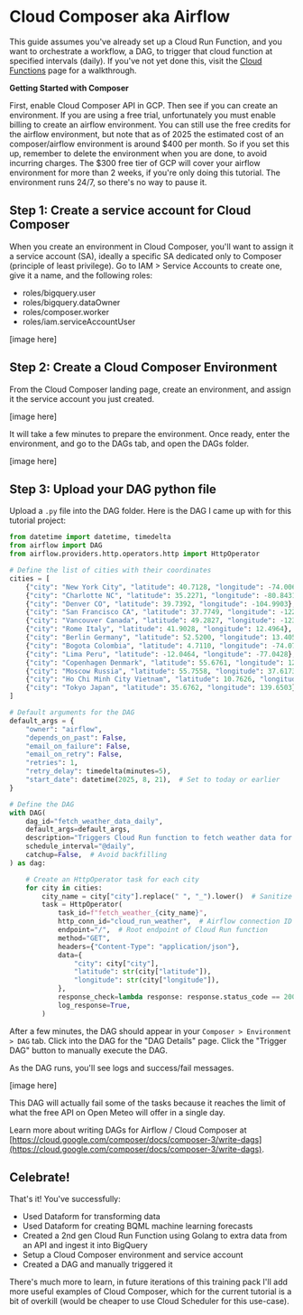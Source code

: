 # Cloud Composer aka Airflow

This guide assumes you've already set up a Cloud Run Function, and you want to orchestrate a workflow, a DAG, to trigger that cloud function at specified intervals (daily). If you've not yet done this, visit the [Cloud Functions](CLOUD_FUNCTIONS.md) page for a walkthrough.

**Getting Started with Composer**

First, enable Cloud Composer API in GCP. Then see if you can create an environment. If you are using a free trial, unfortunately you must enable billing to create an airflow environment. You can still use the free credits for the airflow environment, but note that as of 2025 the estimated cost of an composer/airflow environment is around $400 per month. So if you set this up, remember to delete the environment when you are done, to avoid incurring charges. The $300 free tier of GCP will cover your airflow environment for more than 2 weeks, if you're only doing this tutorial. The environment runs 24/7, so there's no way to pause it.

## Step 1: Create a service account for Cloud Composer

When you create an environment in Cloud Composer, you'll want to assign it a service account (SA), ideally a specific SA dedicated only to Composer (principle of least privilege). Go to IAM > Service Accounts to create one, give it a name, and the following roles:

- roles/bigquery.user
- roles/bigquery.dataOwner
- roles/composer.worker
- roles/iam.serviceAccountUser

[image here]

## Step 2: Create a Cloud Composer Environment

From the Cloud Composer landing page, create an environment, and assign it the service account you just created.

[image here]

It will take a few minutes to prepare the environment. Once ready, enter the environment, and go to the DAGs tab, and open the DAGs folder.

[image here]

## Step 3: Upload your DAG python file

Upload a `.py` file into the DAG folder. Here is the DAG I came up with for this tutorial project:

```python
from datetime import datetime, timedelta
from airflow import DAG
from airflow.providers.http.operators.http import HttpOperator

# Define the list of cities with their coordinates
cities = [
    {"city": "New York City", "latitude": 40.7128, "longitude": -74.0060},
    {"city": "Charlotte NC", "latitude": 35.2271, "longitude": -80.8431},
    {"city": "Denver CO", "latitude": 39.7392, "longitude": -104.9903},
    {"city": "San Francisco CA", "latitude": 37.7749, "longitude": -122.4194},
    {"city": "Vancouver Canada", "latitude": 49.2827, "longitude": -123.1207},
    {"city": "Rome Italy", "latitude": 41.9028, "longitude": 12.4964},
    {"city": "Berlin Germany", "latitude": 52.5200, "longitude": 13.4050},
    {"city": "Bogota Colombia", "latitude": 4.7110, "longitude": -74.0721},
    {"city": "Lima Peru", "latitude": -12.0464, "longitude": -77.0428},
    {"city": "Copenhagen Denmark", "latitude": 55.6761, "longitude": 12.5683},
    {"city": "Moscow Russia", "latitude": 55.7558, "longitude": 37.6173},
    {"city": "Ho Chi Minh City Vietnam", "latitude": 10.7626, "longitude": 106.6602},
    {"city": "Tokyo Japan", "latitude": 35.6762, "longitude": 139.6503},
]

# Default arguments for the DAG
default_args = {
    "owner": "airflow",
    "depends_on_past": False,
    "email_on_failure": False,
    "email_on_retry": False,
    "retries": 1,
    "retry_delay": timedelta(minutes=5),
    "start_date": datetime(2025, 8, 21),  # Set to today or earlier
}

# Define the DAG
with DAG(
    dag_id="fetch_weather_data_daily",
    default_args=default_args,
    description="Triggers Cloud Run function to fetch weather data for multiple cities daily",
    schedule_interval="@daily",
    catchup=False,  # Avoid backfilling
) as dag:

    # Create an HttpOperator task for each city
    for city in cities:
        city_name = city["city"].replace(" ", "_").lower()  # Sanitize for task_id
        task = HttpOperator(
            task_id=f"fetch_weather_{city_name}",
            http_conn_id="cloud_run_weather",  # Airflow connection ID for Cloud Run
            endpoint="/",  # Root endpoint of Cloud Run function
            method="GET",
            headers={"Content-Type": "application/json"},
            data={
                "city": city["city"],
                "latitude": str(city["latitude"]),
                "longitude": str(city["longitude"]),
            },
            response_check=lambda response: response.status_code == 200,
            log_response=True,
        )

```

After a few minutes, the DAG should appear in your `Composer > Environment > DAG` tab. Click into the DAG for the "DAG Details" page. Click the "Trigger DAG" button to manually execute the DAG.

As the DAG runs, you'll see logs and success/fail messages.

[image here]

This DAG will actually fail some of the tasks because it reaches the limit of what the free API on Open Meteo will offer in a single day.

Learn more about writing DAGs for Airflow / Cloud Composer at [https://cloud.google.com/composer/docs/composer-3/write-dags](https://cloud.google.com/composer/docs/composer-3/write-dags).

## Celebrate!

That's it! You've successfully:
- Used Dataform for transforming data
- Used Dataform for creating BQML machine learning forecasts
- Created a 2nd gen Cloud Run Function using Golang to extra data from an API and ingest it into BigQuery
- Setup a Cloud Composer environment and service account
- Created a DAG and manually triggered it

There's much more to learn, in future iterations of this training pack I'll add more useful examples of Cloud Composer, which for the current tutorial is a bit of overkill (would be cheaper to use Cloud Scheduler for this use-case).
